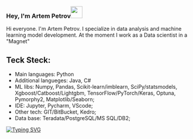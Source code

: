 ### Hey, I'm Artem Petrov<img src="https://github.com/blackcater/blackcater/raw/main/images/Hi.gif" height="32"/></h1>

<!--
**Artifelse/Artifelse** is a ✨ _special_ ✨ repository because its `README.md` (this file) appears on your GitHub profile.

Here are some ideas to get you started:

- 🔭 I’m currently working on ...
- 🌱 I’m currently learning ...
- 👯 I’m looking to collaborate on ...
- 🤔 I’m looking for help with ...
- 💬 Ask me about ...
- 📫 How to reach me: ...
- 😄 Pronouns: ...
- ⚡ Fun fact: ...
-->


Hi everyone. I'm Artem Petrov. I specialize in data analysis and machine learning model development. At the moment I work as a Data scientist in a "Magnet"

## Teck Steck:
- Main languages:   Python
- Additional langueges:   Java, C#
- ML libs:  Numpy, Pandas, Scikit-learn/imblearn, SciPy/statsmodels, Xgboost/Catboost/Lightgbm, TensorFlow/PyTorch/Keras, Optuna, Pymorphy2, Matplotlib/Seaborn;
- IDE:  Jupyter, Pycharm, VScode;
- Other tech:   GIT/BitBucket, Kedro;
- Data base:  Teradata/PostgreSQL/MS SQL/DB2;


[![Typing SVG](https://readme-typing-svg.herokuapp.com?color=%2336BCF7&duration=10000&width=2000&height=500&lines=Hi+everyone.+I'm+Artem+Petrov.+I+specialize+in+data+analysis+and+machine+learning+model+development.+At+the+moment+I+work+as+a+Data+scientist+in+a+%22Magnet%22)](https://git.io/typing-svg)

